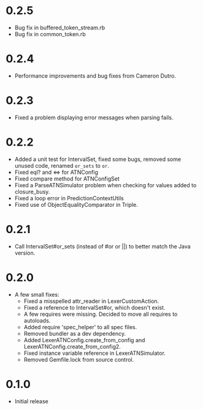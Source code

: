 0.2.5
===
- Bug fix in buffered_token_stream.rb
- Bug fix in common_token.rb

0.2.4
===
- Performance improvements and bug fixes from Cameron Dutro.

0.2.3
===
- Fixed a problem displaying error messages when parsing fails.

0.2.2
===
- Added a unit test for IntervalSet, fixed some bugs, removed some unused code, renamed `or_sets` to `or`.
- Fixed eql? and <=> for ATNConfig
- Fixed compare method for ATNConfigSet
- Fixed a ParseATNSimulator problem when checking for values added to closure_busy.
- Fixed a loop error in PredictionContextUtils
- Fixed use of ObjectEqualityComparator in Triple.

0.2.1
===
- Call IntervalSet#or_sets (instead of #or or ||) to better match the Java version.

0.2.0
===
- A few small fixes:
  * Fixed a misspelled attr_reader in LexerCustomAction.
  * Fixed a reference to IntervalSet#or, which doesn't exist.
  * A few requires were missing. Decided to move all requires to autoloads.
  * Added require 'spec_helper' to all spec files.
  * Removed bundler as a dev dependency.
  * Added LexerATNConfig.create_from_config and LexerATNConfig.create_from_config2.
  * Fixed instance variable reference in LexerATNSimulator.
  * Removed Gemfile.lock from source control.

0.1.0
===
- Initial release
